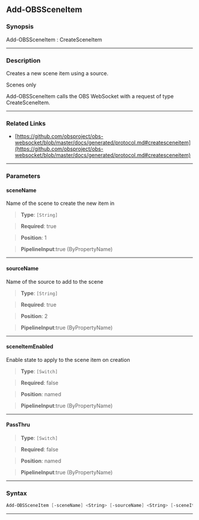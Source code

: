 Add-OBSSceneItem
----------------
### Synopsis
Add-OBSSceneItem : CreateSceneItem

---
### Description

Creates a new scene item using a source.

Scenes only


Add-OBSSceneItem calls the OBS WebSocket with a request of type CreateSceneItem.

---
### Related Links
* [https://github.com/obsproject/obs-websocket/blob/master/docs/generated/protocol.md#createsceneitem](https://github.com/obsproject/obs-websocket/blob/master/docs/generated/protocol.md#createsceneitem)



---
### Parameters
#### **sceneName**

Name of the scene to create the new item in



> **Type**: ```[String]```

> **Required**: true

> **Position**: 1

> **PipelineInput**:true (ByPropertyName)



---
#### **sourceName**

Name of the source to add to the scene



> **Type**: ```[String]```

> **Required**: true

> **Position**: 2

> **PipelineInput**:true (ByPropertyName)



---
#### **sceneItemEnabled**

Enable state to apply to the scene item on creation



> **Type**: ```[Switch]```

> **Required**: false

> **Position**: named

> **PipelineInput**:true (ByPropertyName)



---
#### **PassThru**

> **Type**: ```[Switch]```

> **Required**: false

> **Position**: named

> **PipelineInput**:true (ByPropertyName)



---
### Syntax
```PowerShell
Add-OBSSceneItem [-sceneName] <String> [-sourceName] <String> [-sceneItemEnabled] [-PassThru] [<CommonParameters>]
```
---
